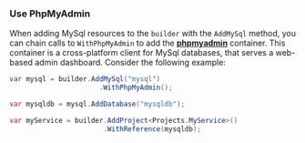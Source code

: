 ### Use PhpMyAdmin

When adding MySql resources to the `builder` with the `AddMySql` method, you can chain calls to `WithPhpMyAdmin` to add the [**phpmyadmin**](https://www.phpmyadmin.net/) container. This container is a cross-platform client for MySql databases, that serves a web-based admin dashboard. Consider the following example:

```csharp
var mysql = builder.AddMySql("mysql")
                      .WithPhpMyAdmin();

var mysqldb = mysql.AddDatabase("mysqldb");

var myService = builder.AddProject<Projects.MyService>()
                       .WithReference(mysqldb);
```
